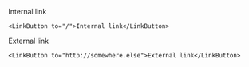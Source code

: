 Internal link
```
<LinkButton to="/">Internal link</LinkButton>
```

External link
```
<LinkButton to="http://somewhere.else">External link</LinkButton>
```

